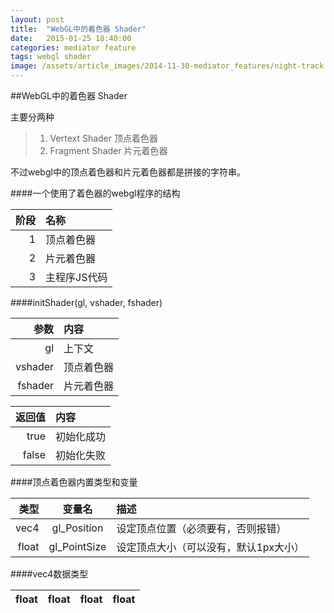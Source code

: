 ```yaml
---
layout: post
title:  "WebGL中的着色器 Shader"
date:   2015-01-25 18:40:00
categories: mediator feature
tags: webgl shader
image: /assets/article_images/2014-11-30-mediator_features/night-track.JPG
---
```

##WebGL中的着色器 Shader

主要分两种
> 1. Vertext Shader 顶点着色器
> 2. Fragment Shader 片元着色器

不过webgl中的顶点着色器和片元着色器都是拼接的字符串。


####一个使用了着色器的webgl程序的结构

| 阶段|  名称      |
|---:|:---|
|1    |顶点着色器  |
|2    |片元着色器  |
|3    |主程序JS代码|


####initShader(gl, vshader, fshader)

| 参数  | 内容     |
|---:|:---|
|gl     |上下文    |
|vshader|顶点着色器|
|fshader|片元着色器|


| 返回值| 内容     |
|---:|:---|
|true   |初始化成功|
|false  |初始化失败|

####顶点着色器内置类型和变量

|类型 |变量名      | 描述                                |
|---:|:---:|:---|
|vec4 |gl_Position |设定顶点位置（必须要有，否则报错）   |
|float|gl_PointSize|设定顶点大小（可以没有，默认1px大小）|


####vec4数据类型

|float|float|float|float|
|---|---|---|---|

